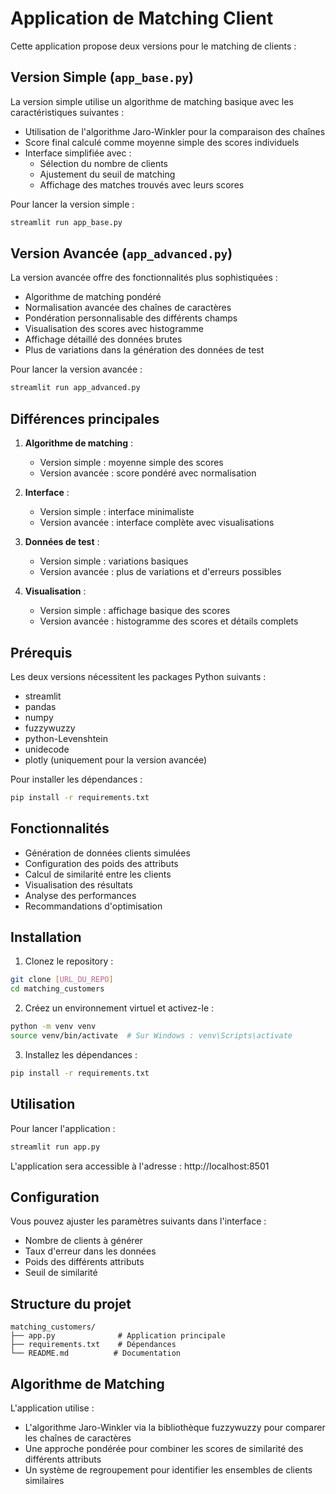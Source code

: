 # Application de Matching Client

Cette application propose deux versions pour le matching de clients :

## Version Simple (`app_base.py`)

La version simple utilise un algorithme de matching basique avec les caractéristiques suivantes :
- Utilisation de l'algorithme Jaro-Winkler pour la comparaison des chaînes
- Score final calculé comme moyenne simple des scores individuels
- Interface simplifiée avec :
  - Sélection du nombre de clients
  - Ajustement du seuil de matching
  - Affichage des matches trouvés avec leurs scores

Pour lancer la version simple :
```bash
streamlit run app_base.py
```

## Version Avancée (`app_advanced.py`)

La version avancée offre des fonctionnalités plus sophistiquées :
- Algorithme de matching pondéré
- Normalisation avancée des chaînes de caractères
- Pondération personnalisable des différents champs
- Visualisation des scores avec histogramme
- Affichage détaillé des données brutes
- Plus de variations dans la génération des données de test

Pour lancer la version avancée :
```bash
streamlit run app_advanced.py
```

## Différences principales

1. **Algorithme de matching** :
   - Version simple : moyenne simple des scores
   - Version avancée : score pondéré avec normalisation

2. **Interface** :
   - Version simple : interface minimaliste
   - Version avancée : interface complète avec visualisations

3. **Données de test** :
   - Version simple : variations basiques
   - Version avancée : plus de variations et d'erreurs possibles

4. **Visualisation** :
   - Version simple : affichage basique des scores
   - Version avancée : histogramme des scores et détails complets

## Prérequis

Les deux versions nécessitent les packages Python suivants :
- streamlit
- pandas
- numpy
- fuzzywuzzy
- python-Levenshtein
- unidecode
- plotly (uniquement pour la version avancée)

Pour installer les dépendances :
```bash
pip install -r requirements.txt
```

## Fonctionnalités

- Génération de données clients simulées
- Configuration des poids des attributs
- Calcul de similarité entre les clients
- Visualisation des résultats
- Analyse des performances
- Recommandations d'optimisation

## Installation

1. Clonez le repository :
```bash
git clone [URL_DU_REPO]
cd matching_customers
```

2. Créez un environnement virtuel et activez-le :
```bash
python -m venv venv
source venv/bin/activate  # Sur Windows : venv\Scripts\activate
```

3. Installez les dépendances :
```bash
pip install -r requirements.txt
```

## Utilisation

Pour lancer l'application :
```bash
streamlit run app.py
```

L'application sera accessible à l'adresse : http://localhost:8501

## Configuration

Vous pouvez ajuster les paramètres suivants dans l'interface :
- Nombre de clients à générer
- Taux d'erreur dans les données
- Poids des différents attributs
- Seuil de similarité

## Structure du projet

```
matching_customers/
├── app.py              # Application principale
├── requirements.txt    # Dépendances
└── README.md          # Documentation
```

## Algorithme de Matching

L'application utilise :
- L'algorithme Jaro-Winkler via la bibliothèque fuzzywuzzy pour comparer les chaînes de caractères
- Une approche pondérée pour combiner les scores de similarité des différents attributs
- Un système de regroupement pour identifier les ensembles de clients similaires 
